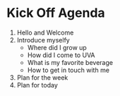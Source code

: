 # Kick Off Agenda
1. Hello and Welcome
2. Introduce myselfy
    * Where did I grow up
    * How did I come to UVA
    * What is my favorite beverage
    * How to get in touch with me
3. Plan for the week
4. Plan for today
